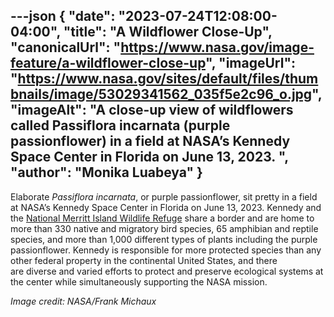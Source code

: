 ---json
{
  "date": "2023-07-24T12:08:00-04:00",
  "title": "A Wildflower Close-Up",
  "canonicalUrl": "https://www.nasa.gov/image-feature/a-wildflower-close-up",
  "imageUrl": "https://www.nasa.gov/sites/default/files/thumbnails/image/53029341562_035f5e2c96_o.jpg",
  "imageAlt": "A close-up view of wildflowers called Passiflora incarnata (purple passionflower) in a field at NASA’s Kennedy Space Center in Florida on June 13, 2023. ",
  "author": "Monika Luabeya"
}
---

Elaborate _Passiflora incarnata_, or purple passionflower, sit pretty in a field at NASA’s Kennedy Space Center in Florida on June 13, 2023. Kennedy and the [National Merritt Island Wildlife Refuge](https://blogs.nasa.gov/earthdaycountdown/2020/03/16/t-37-protecting-wildlife-at-kennedy-space-center/#:~:text=NASA%E2%80%99s%20Kennedy%20Space%20Center%20in%20Florida%20shares%20its,state-listed%20endangered%20and%20threatened%20animal%20and%20plant%20species.) share a border and are home to more than 330 native and migratory bird species, 65 amphibian and reptile species, and more than 1,000 different types of plants including the purple passionflower. Kennedy is responsible for more protected species than any other federal property in the continental United States, and there are diverse and varied efforts to protect and preserve ecological systems at the center while simultaneously supporting the NASA mission.

_Image credit: NASA/Frank Michaux_
